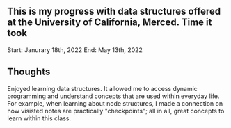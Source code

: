 This is my progress with data structures offered at the University of California, Merced.
Time it took
------------
Start: Janurary 18th, 2022 End: May 13th, 2022

Thoughts
--------
Enjoyed learning data structures. It allowed me to access dynamic programming and understand concepts that are used within everyday life. For example, when learning about node structures, I made a connection on how visisted notes are practically "checkpoints"; all in all, great concepts to learn within this class.
